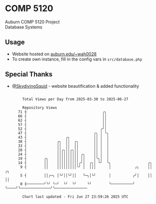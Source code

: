 # COMP 5120
Auburn COMP 5120 Project  
Database Systems

## Usage
- Website hosted on [auburn.edu/~wah0028](https://webhome.auburn.edu/~wah0028/)
- To create own instance, fill in the config vars in `src/database.php`

## Special Thanks
- [@SkydivingSquid](https://github.com/SkydivingSquid) - website beautification & added functionality

```

        Total Views per Day from 2025-03-30 to 2025-06-27

        Repository Views
      71 ┼                                   ╭╮
      66 ┤                                   ││
      62 ┤                                   ││
      57 ┤                                   ││
      52 ┤                                  ╭╯│
      47 ┤                               ╭╮ │ ╰╮
      43 ┤                  ╭╮           ││ │  │
      38 ┤              ╭╮  ││  ╭╮       ││ │  │
      33 ┤              ││  ││  ││       ││ │  │
      28 ┤              ││╭╮││╭╮││       ││ │  │
      24 ┤              ││││││││││ ╭╮    ││ │  │
      19 ┤        ╭╮    ││││││││││ ││    │╰╮│  │
      14 ┤        ││    ││││││││││╭╯│  ╭╮│ ╰╯  ╰╮                 ╭╮
       9 ┤        ││    │││││││││╰╯ │  │││      │           ╭╮    ││              ╭╮
       5 ┤        ││╭─╮ │╰╯││╰╯││   ╰─╮│╰╯      │          ╭╯│    ││              ││
       0 ┼────────╯╰╯ ╰─╯  ╰╯  ╰╯     ╰╯        ╰──────────╯ ╰────╯╰──────────────╯╰───────────────

        Chart last updated - Fri Jun 27 23:59:26 2025 UTC
        
```
